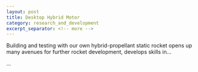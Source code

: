 ```yaml
---
layout: post
title: Desktop Hybrid Motor
category: research_and_development
excerpt_separator: <!-- more -->
---
```


Building and testing with our own hybrid-propellant static rocket opens up many avenues for further rocket development, develops skills in...

<!-- more -->

...
